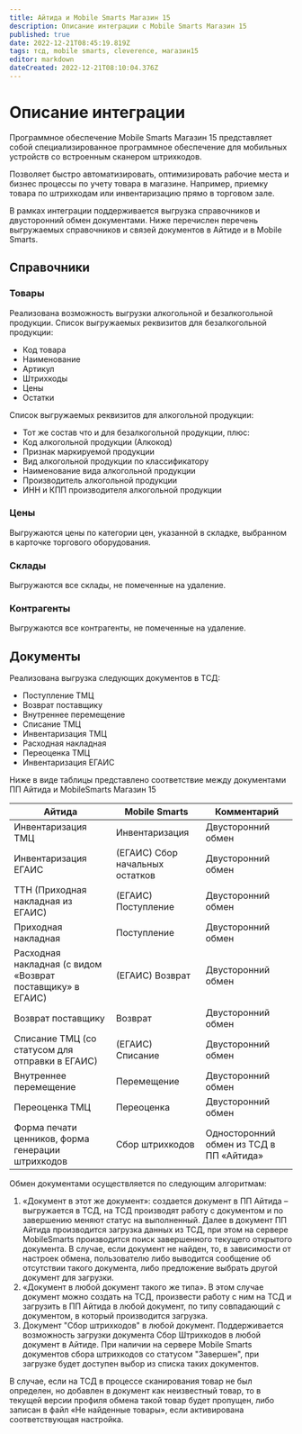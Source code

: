 ```yaml
---
title: Айтида и Mobile Smarts Магазин 15
description: Описание интеграции с Mobile Smarts Магазин 15
published: true
date: 2022-12-21T08:45:19.819Z
tags: тсд, mobile smarts, cleverence, магазин15
editor: markdown
dateCreated: 2022-12-21T08:10:04.376Z
---
```


# Описание интеграции
Программное обеспечение Mobile Smarts Магазин 15 представляет собой специализированное программное обеспечение для мобильных устройств со встроенным сканером штрихкодов.

Позволяет быстро автоматизировать, оптимизировать рабочие места и бизнес процессы по учету товара в магазине. Например, приемку товара по штрихкодам или инвентаризацию прямо в торговом зале.

В рамках интеграции поддерживается выгрузка справочников и двусторонний обмен документами. Ниже перечислен перечень выгружаемых справочников и связей документов в Айтиде и в Mobile Smarts.
## Справочники
### Товары
Реализована возможность выгрузки алкогольной и безалкогольной продукции.
Список выгружаемых реквизитов для безалкогольной продукции:
- Код товара
- Наименование
- Артикул
- Штрихкоды
- Цены
- Остатки

Список выгружаемых реквизитов для алкогольной продукции:
- Тот же состав что и для безалкогольной продукции, плюс:
- Код алкогольной продукции (Алкокод)
- Признак маркируемой продукции
- Вид алкогольной продукции по классификатору
- Наименование вида алкогольной продукции
- Производитель алкогольной продукции
- ИНН и КПП производителя алкогольной продукции

### Цены
Выгружаются цены по категории цен, указанной в складке, выбранном в карточке торгового оборудования.

### Склады
Выгружаются все склады, не помеченные на удаление.

### Контрагенты
Выгружаются все контрагенты, не помеченные на удаление.

## Документы

Реализована выгрузка следующих документов в ТСД:
- Поступление ТМЦ
- Возврат поставщику
- Внутреннее перемещение
- Списание ТМЦ
- Инвентаризация ТМЦ
- Расходная накладная 
- Переоценка ТМЦ
- Инвентаризация ЕГАИС

Ниже в виде таблицы представлено соответствие между документами ПП Айтида и MobileSmarts Магазин 15

| Айтида | Mobile Smarts | Комментарий |
| --- | --- | --- |
| Инвентаризация ТМЦ | Инвентаризация | Двусторонний обмен |
| Инвентаризация ЕГАИС | (ЕГАИС) Сбор начальных остатков | Двусторонний обмен |
| ТТН (Приходная накладная из ЕГАИС) | (ЕГАИС) Поступление | Двусторонний обмен |
| Приходная накладная | Поступление | Двусторонний обмен |
| Расходная накладная (с видом «Возврат поставщику» в ЕГАИС) | (ЕГАИС) Возврат | Двусторонний обмен |
| Возврат поставщику | Возврат | Двусторонний обмен |
| Списание ТМЦ (со статусом для отправки в ЕГАИС) | (ЕГАИС) Списание | Двусторонний обмен |
| Внутреннее перемещение | Перемещение | Двусторонний обмен |
| Переоценка ТМЦ | Переоценка | Двусторонний обмен |
| Форма печати ценников, форма генерации штрихкодов | Сбор штрихкодов | Односторонний обмен из ТСД в ПП «Айтида» |


Обмен документами осуществляется по следующим алгоритмам:
1.	«Документ в этот же документ»: создается документ в ПП Айтида – выгружается в ТСД, на ТСД производят работу с документом и по завершению меняют статус на выполненный. Далее в документ ПП Айтида производится загрузка данных из ТСД, при этом на сервере MobileSmarts производится поиск завершенного текущего открытого документа.
	В случае, если документ не найден, то, в зависимости от настроек обмена, пользователю либо выводится сообщение об отсутствии такого документа, либо предложение выбрать другой документ для загрузки. 
2.	«Документ в любой документ такого же типа». В этом случае документ можно создать на ТСД, произвести работу с ним на ТСД и загрузить в ПП Айтида в любой документ, по типу совпадающий с документом, в который производится загрузка.
3. Документ "Сбор штрихкодов" в любой документ. Поддерживается возможность загрузки документа Сбор Штрихкодов в любой документ в Айтиде. При наличии на сервере Mobile Smarts документов сбора штрихкодов со статусом "Завершен", при загрузке будет доступен выбор из списка таких документов.


В случае, если на ТСД в процессе сканирования товар не был определен, но добавлен в документ как неизвестный товар, то в текущей версии профиля обмена такой товар будет пропущен, либо записан в файл «Не найденные товары», если активирована соответствующая настройка.